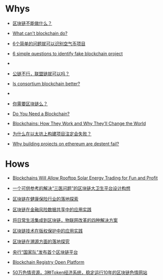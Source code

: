 # Whys
-   [区块链不能做什么？](https://www.jianshu.com/p/70f6a29a6296)
-   [What can't blockchain do?](https://www.jianshu.com/p/70f6a29a6296)
-   [6个简单的问题就可以识别空气币项目](https://www.jianshu.com/p/f079a90f2148)
-   [6 simple questions to identify fake blockchain project](https://www.jianshu.com/p/f079a90f2148)
-   
-   [公链不行，联盟链就可以吗？](http://www.infoq.com/cn/news/2018/10/is-consortium-blockchain-better)
-   [Is consortium blockchain better?](http://www.infoq.com/cn/news/2018/10/is-consortium-blockchain-better)

-   
-   [你需要区块链么？](https://spectrum.ieee.org/computing/networks/do-you-need-a-blockchain)
-   [Do You Need a Blockchain?](https://spectrum.ieee.org/computing/networks/do-you-need-a-blockchain)
-   [Blockchains: How They Work and Why They’ll Change the World](https://spectrum.ieee.org/computing/networks/blockchains-how-they-work-and-why-theyll-change-the-world)

-   [为什么在以太坊上构建项目注定会失败？](https://www.jianshu.com/p/91c4178616fb)
-   [Why building projects on ethereum are destent fail?](http://www.infoq.com/cn/articles/why-building-projects-on-ethereum-are-destent-fail)
# Hows
-   [Blockchains Will Allow Rooftop Solar Energy Trading for Fun and Profit](https://spectrum.ieee.org/computing/networks/blockchains-will-allow-rooftop-solar-energy-trading-for-fun-and-profit)


-   [一个可供参考的解决“三医问题”的区块链大卫生平台设计构想](https://www.jianshu.com/p/a81194479b67)
-   [区块链在健康保险行业的落地探索](https://mp.weixin.qq.com/s/Sm8i-hsHX9lCnNHE0PcnmA)

-   [区块链在金融风险数据共享中的应用实践](https://www.jianshu.com/p/ca569196dff6)

-   [将日常生活集成到区块链，物联网改革的四种解决方案]()

-   [区块链技术在版权保护中的应用实践](https://www.jianshu.com/p/f82436325fc6)
-   [区块链在溯源方面的落地探究]()

-   [央行“国家队”发布首个区块链平台](https://www.jianshu.com/p/72e9f92b3a5d)
-   [Blockchain Registry Open Platform](./BROP.md)


-   [50万色情资源，3种Token经济系统，稳定运行10年的区块链色情网站](https://mp.weixin.qq.com/s/ItWYqQDRqTg7X8d1eBvJdA)
